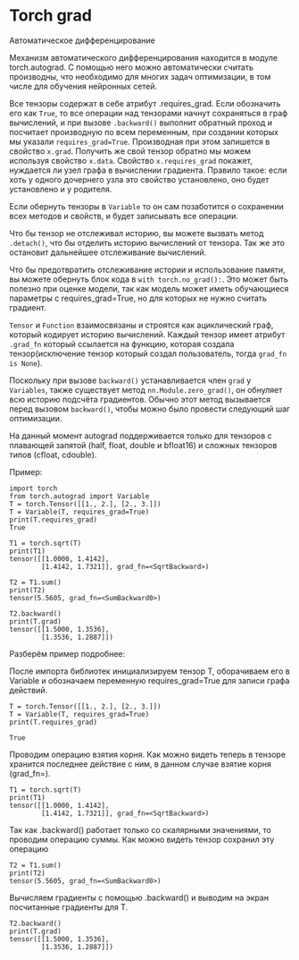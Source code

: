 # Torch grad  

Автоматическое дифференцирование

Механизм автоматического дифференцирования находится в модуле torch.autograd. С помощью него можно автоматически считать производны, что необходимо для многих задач оптимизации, в том числе для обучения нейронных сетей.

Все тензоры содержат в себе атрибут .requires_grad. Если обозначить его как `True`, то все операции над тензорами начнут сохраняться в граф вычислений, и при вызове `.backward()` выполнит обратный проход и посчитает производную по всем переменным, при создании которых мы указали `requires_grad=True`. Производная при этом запишется в свойство `x.grad`. Получить же свой тензор обратно мы можем используя свойство `x.data`. Свойство `x.requires_grad` покажет, нуждается ли узел графа в вычислении градиента. Правило такое: если хоть у одного дочернего узла это свойство установлено, оно будет установлено и у родителя.

Если обернуть тензоры в `Variable` то он сам позаботится о сохранении всех методов и свойств, и будет записывать все операции.

Что бы тензор не отслеживал историю, вы можете вызвать метод `.detach()`, что бы отделить историю вычислений от тензора. Так же это остановит дальнейшее отслеживание вычислений.

Что бы предотвратить отслеживание истории и использование памяти, вы можете обернуть блок кода в `with torch.no_grad():`. Это может быть полезно при оценке модели, так как модель может иметь обучающиеся параметры с requires_grad=True, но для которых не нужно считать градиент.

`Tensor` и `Function` взаимосвязаны и строятся как ациклический граф, который кодирует историю вычислений. Каждый тензор имеет атрибут `.grad_fn` который ссылается на функцию, которая создала тензор(исключение тензор который создал пользователь, тогда `grad_fn is None`).

Поскольку при вызове `backward()` устанавливается член `grad` у `Variables`, также существует метод `nn.Module.zero_grad()`, он обнуляет всю историю подсчёта градиентов. Обычно этот метод вызывается перед вызовом `backward()`, чтобы можно было провести следующий шаг оптимизации.

На данный момент autograd поддерживается только для тензоров с плавающей запятой (half, float, double и bfloat16) и сложных тензоров типов (cfloat, cdouble).

Пример:

```
import torch
from torch.autograd import Variable
T = torch.Tensor([[1., 2.], [2., 3.]])
T = Variable(T, requires_grad=True)
print(T.requires_grad) 
True

T1 = torch.sqrt(T)
print(T1)  
tensor([[1.0000, 1.4142],
        [1.4142, 1.7321]], grad_fn=<SqrtBackward>)

T2 = T1.sum()
print(T2)
tensor(5.5605, grad_fn=<SumBackward0>)

T2.backward()
print(T.grad)
tensor([[1.5000, 1.3536],
        [1.3536, 1.2887]])
```

Разберём пример подробнее:

После импорта библиотек инициализируем тензор T, оборачиваем его в Variable и обозначаем переменную requires_grad=True для записи графа действий.
```
T = torch.Tensor([[1., 2.], [2., 3.]])
T = Variable(T, requires_grad=True)
print(T.requires_grad)

True
```
Проводим операцию взятия корня. Как можно видеть теперь в тензоре хранится последнее действие с ним, в данном случае взятие корня (grad_fn=<SqrtBackward>).

```
T1 = torch.sqrt(T)
print(T1)  
tensor([[1.0000, 1.4142],
        [1.4142, 1.7321]], grad_fn=<SqrtBackward>)
```

Так как .backward() работает только со скалярными значениями, то проводим операцию суммы. Как можно видеть тензор сохранил эту операцию

```
T2 = T1.sum()
print(T2)
tensor(5.5605, grad_fn=<SumBackward0>)
```

Вычисляем градиенты с помощью .backward() и выводим на экран посчитанные градиенты для T.

```
T2.backward()
print(T.grad)
tensor([[1.5000, 1.3536],
        [1.3536, 1.2887]])
```